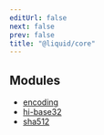```yaml
---
editUrl: false
next: false
prev: false
title: "@liquid/core"
---
```


## Modules

- [encoding](/reference/typescript/core/encoding/readme/)
- [hi-base32](/reference/typescript/core/hi-base32/readme/)
- [sha512](/reference/typescript/core/sha512/readme/)
